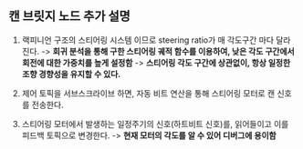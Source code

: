 ## 캔 브릿지 노드 추가 설명

1. 랙피니언 구조의 스티어링 시스템 이므로 steering ratio가 매 각도구간 마다 달라진다.
   -> **회귀 분석을 통해 구한 스티어링 궤적 함수를 이용하여, 낮은 각도 구간에서 회전에 대한 가중치를 높게 설정함**
   -> **스티어링 각도 구간에 상관없이, 항상 일정한 조향 경향성을 유지할 수 있다.**

2. 제어 토픽을 서브스크라이브 하면, 자동 비트 연산을 통해 스티어링 모터로 캔 신호를 전송한다.

3. 스티어링 모터에서 발생하는 일정주기의 신호(하트비트 신호)를, 읽어들이고 이를 피드백 토픽으로 변경한다.
   -> **현재 모터의 각도를 알 수 있어 디버그에 용이함**
